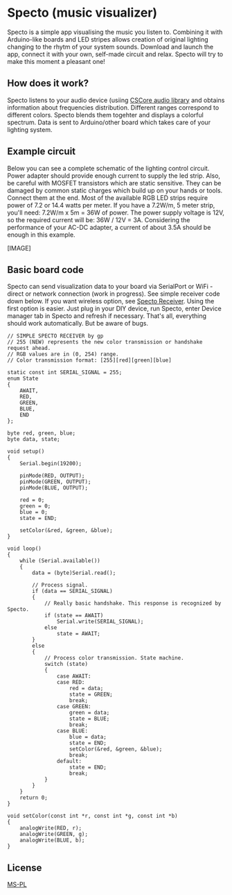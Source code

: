 # Specto (music  visualizer)

Specto is a simple app visualising the music you listen to. Combining it with Arduino-like boards and LED stripes allows creation of original lighting changing to the rhytm of your system sounds. Download and launch the app, connect it with your own, self-made circuit and relax. Specto will try to make this moment a pleasant one!

## How does it work?

Specto listens to your audio device (usiing [CSCore audio library](https://github.com/filoe/cscore) and obtains information about frequencies distribution. Different ranges correspond to different colors. Specto blends them togehter and displays a colorful spectrum. Data is sent to Arduino/other board which takes care of your lighting system.


## Example circuit

Below you can see a complete schematic of the lighting control circuit. Power adapter should provide enough current to supply the led strip. Also, be careful with MOSFET transistors which are static sensitive. They can be damaged by common static charges which build up on your hands or tools. Connect them at the end. Most of the available RGB LED strips require power of 7.2 or 14.4 watts per meter. If you have a 7.2W/m, 5 meter strip, you'll need: 7.2W/m x 5m = 36W of power. The power supply voltage is 12V, so the required current will be: 36W / 12V = 3A. Considering the performance of your AC-DC adapter, a current of about 3.5A should be enough in this example.

[IMAGE]

## Basic board code
Specto can send visualization data to your board via SerialPort or WiFi - direct or network connection (work in progress). See simple receiver code down below. If you want wireless option, see [Specto Receiver](). Using the first option is easier. Just plug in your DIY device, run Specto, enter Device manager tab in Specto and refresh if necessary. That's all, everything should work automatically. But be aware of bugs.

```
// SIMPLE SPECTO RECEIVER by gp
// 255 (NEW) represents the new color transmission or handshake request ahead.
// RGB values are in (0, 254) range.
// Color transmission format: [255][red][green][blue]

static const int SERIAL_SIGNAL = 255;
enum State
{
    AWAIT,
    RED,
    GREEN,
    BLUE,
    END
};

byte red, green, blue;    
byte data, state;

void setup()
{
    Serial.begin(19200);

    pinMode(RED, OUTPUT);
    pinMode(GREEN, OUTPUT);
    pinMode(BLUE, OUTPUT);

    red = 0;
    green = 0; 
    blue = 0;
    state = END;

    setColor(&red, &green, &blue);
}

void loop()
{
	while (Serial.available())
	{
		data = (byte)Serial.read();

		// Process signal.
		if (data == SERIAL_SIGNAL)
		{
            // Really basic handshake. This response is recognized by Specto.
			if (state == AWAIT)
				Serial.write(SERIAL_SIGNAL); 
			else
				state = AWAIT;
		}
		else
		{
			// Process color transmission. State machine.
			switch (state) 
            {
                case AWAIT:
                case RED:
                    red = data;
                    state = GREEN;
                    break;
                case GREEN:
                    green = data;
                    state = BLUE;
                    break;
                case BLUE:
                    blue = data;
                    state = END;
                    setColor(&red, &green, &blue);
                    break;
                default:
                    state = END; 
                    break;
			}
		}
	}
	return 0;
}

void setColor(const int *r, const int *g, const int *b)
{ 
    analogWrite(RED, r);
    analogWrite(GREEN, g);
    analogWrite(BLUE, b); 
}
```

## License
[MS-PL](https://opensource.org/licenses/MS-PL)